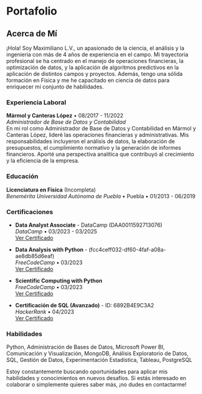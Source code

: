 # Portafolio
## Acerca de Mí

¡Hola! Soy Maximiliano L.V., un apasionado de la ciencia, el análisis y la ingenieria con más de 4 años de experiencia en el campo. Mi trayectoria profesional se ha centrado en el manejo de operaciones financieras, la optimización de datos, y la aplicación de algoritmos predictivos en la aplicación de distintos campos y proyectos. Además, tengo una sólida formación en Física y me he capacitado en ciencia de datos para enriquecer mi conjunto de habilidades.

### Experiencia Laboral

**Mármol y Canteras López** • 08/2017 - 11/2022  
_Administrador de Base de Datos y Contabilidad_  
En mi rol como Administrador de Base de Datos y Contabilidad en Mármol y Canteras López, lideré las operaciones financieras y administrativas. Mis responsabilidades incluyeron el análisis de datos, la elaboración de presupuestos, el cumplimiento normativo y la generación de informes financieros. Aporté una perspectiva analítica que contribuyó al crecimiento y la eficiencia de la empresa.

### Educación

**Licenciatura en Física** (Incompleta)  
_Benemérita Universidad Autónoma de Puebla_ • Puebla • 01/2013 - 06/2019

### Certificaciones

- **Data Analyst Associate** - DataCamp (DAA0011592713076)  
  _DataCamp_ • 03/2023 - 03/2025  
  [Ver Certificado](https://www.datacamp.com/certificate/DAA0011592713076)

- **Data Analysis with Python** - (fcc4ceff032-df60-4faf-a08a-ae8db85d6eaf)  
  _FreeCodeCamp_ • 03/2023  
  [Ver Certificado](https://freecodecamp.org/certification/fcc4ceff032-df60-4faf-a08a-ae8db85d6eaf/data-analysis-with-python-v7)

- **Scientific Computing with Python**  
  _FreeCodeCamp_ • 03/2023  
  [Ver Certificado](https://www.freecodecamp.org/certification/m_lefair/scientific-computing-with-python-v7)

- **Certificación de SQL (Avanzado)** - ID: 6892B4E9C3A2  
  _HackerRank_ • 04/2023  
  [Ver Certificado](https://www.hackerrank.com/certificates/6892b4e9c3a2)

### Habilidades

Python, Administración de Bases de Datos, Microsoft Power BI, Comunicación y Visualización, MongoDB, Análisis Exploratorio de Datos, SQL, Gestión de Datos, Experimentación Estadística, Tableau, PostgreSQL

Estoy constantemente buscando oportunidades para aplicar mis habilidades y conocimientos en nuevos desafíos. Si estás interesado en colaborar o simplemente quieres saber más, ¡no dudes en contactarme!
